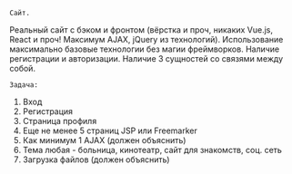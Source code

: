     Сайт. 

Реальный сайт с бэком и фронтом (вёрстка и проч, никаких Vue.js, React и проч! Максимум AJAX, jQuery из технологий). Использование максимально базовые технологии без магии фреймворков. Наличие регистрации и авторизации. Наличие 3 сущностей со связями между собой.

    
    Задача:

1. Вход 
2. Регистрация
3. Страница профиля
4. Еще не менее 5 страниц JSP или Freemarker
5. Как минимум 1 AJAX (должен объяснить)
6. Тема любая - больница, кинотеатр, сайт для знакомств, соц. сеть
7. Загрузка файлов (должен объяснить)


